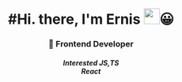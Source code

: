 <h1 align="center">#Hi. there, I'm Ernis 
 <img src="https://github.com/blackcater/blackcater/raw/main/images/Hi.gif" height="32"/>😀</h1>
<h3 align="center">🚀 Frontend Developer</h3>
<div align="center">

<h5>Interested JS,TS
 <br/>
 React
 <br/>
 <h5/>
























